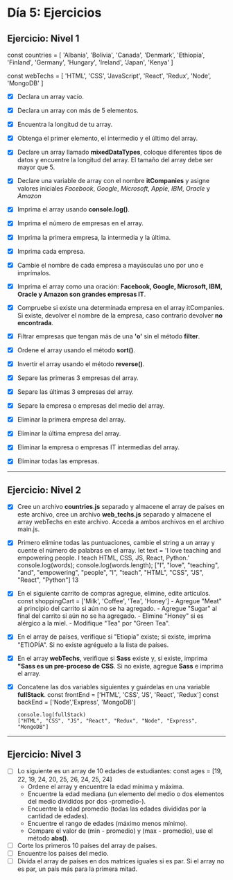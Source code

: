 # **Día 5: Ejercicios**

## **Ejercicio: Nivel 1**

const countries = [
'Albania',
'Bolivia',
'Canada',
'Denmark',
'Ethiopia',
'Finland',
'Germany',
'Hungary',
'Ireland',
'Japan',
'Kenya'
]

const webTechs = [
'HTML',
'CSS',
'JavaScript',
'React',
'Redux',
'Node',
'MongoDB'
]

- [x] Declara un array vacío.

- [x] Declara un array con más de 5 elementos.

- [x] Encuentra la longitud de tu array.

- [x] Obtenga el primer elemento, el intermedio y el último del array.

- [x] Declare un array llamado **mixedDataTypes**, coloque diferentes tipos de datos y encuentre la longitud del array. El tamaño del array debe ser mayor que 5.

- [x] Declare una variable de array con el nombre **itCompanies** y asigne valores iniciales _Facebook_, _Google_, _Microsoft_, _Apple_, _IBM_, _Oracle_ y _Amazon_

- [x] Imprima el array usando **console.log()**.

- [x] Imprima el número de empresas en el array.

- [x] Imprima la primera empresa, la intermedia y la última.

- [x] Imprima cada empresa.

- [x] Cambie el nombre de cada empresa a mayúsculas uno por uno e imprímalos.

- [x] Imprima el array como una oración: **Facebook, Google, Microsoft, IBM, Oracle y Amazon son grandes empresas IT**.

- [x] Compruebe si existe una determinada empresa en el array itCompanies. Si existe, devolver el nombre de la empresa, caso contrario devolver **no encontrada**.

- [x] Filtrar empresas que tengan más de una **'o'** sin el método **filter**.

- [x] Ordene el array usando el método **sort()**.
- [x] Invertir el array usando el método **reverse()**.
- [x] Separe las primeras 3 empresas del array.
- [x] Separe las últimas 3 empresas del array.
- [x] Separe la empresa o empresas del medio del array.
- [x] Eliminar la primera empresa del array.
- [x] Eliminar la última empresa del array.
- [x] Eliminar la empresa o empresas IT intermedias del array.
- [x] Eliminar todas las empresas.

---

## **Ejercicio: Nivel 2**

- [x] Cree un archivo **countries.js** separado y almacene el array de países en este archivo, cree un archivo **web_techs.js** separado y almacene el array webTechs en este archivo. Acceda a ambos archivos en el archivo main.js.
- [x] Primero elimine todas las puntuaciones, cambie el string a un array y cuente el número de palabras en el array.
      let text =
      'I love teaching and empowering people. I teach HTML, CSS, JS, React, Python.'
      console.log(words);
      console.log(words.length);
      ["I", "love", "teaching", "and", "empowering", "people", "I", "teach", "HTML", "CSS", "JS", "React", "Python"]
      13
- [x] En el siguiente carrito de compras agregue, elimine, edite artículos.
      const shoppingCart = ['Milk', 'Coffee', 'Tea', 'Honey'] - Agregue "Meat" al principio del carrito si aún no se ha agregado. - Agregue "Sugar" al final del carrito si aún no se ha agregado. - Elimine "Honey" si es alérgico a la miel. - Modifique "Tea" por "Green Tea".
- [x] En el array de países, verifique si "Etiopía" existe; si existe, imprima "ETIOPÍA". Si no existe agréguelo a la lista de países.
- [x] En el array **webTechs**, verifique si **Sass** existe y, si existe, imprima **"Sass es un pre-proceso de CSS**. Si no existe, agregue **Sass** e imprima el array.
- [x] Concatene las dos variables siguientes y guárdelas en una variable **fullStack**.
      const frontEnd = ['HTML', 'CSS', 'JS', 'React', 'Redux']
      const backEnd = ['Node','Express', 'MongoDB']

      console.log(fullStack)
      ["HTML", "CSS", "JS", "React", "Redux", "Node", "Express", "MongoDB"]

---

## **Ejercicio: Nivel 3**

- [ ] Lo siguiente es un array de 10 edades de estudiantes:
      const ages = [19, 22, 19, 24, 20, 25, 26, 24, 25, 24]
  - Ordene el array y encuentre la edad mínima y máxima.
  - Encuentre la edad mediana (un elemento del medio o dos elementos del medio divididos por dos -promedio-).
  - Encuentre la edad promedio (todas las edades divididas por la cantidad de edades).
  - Encuentre el rango de edades (máximo menos mínimo).
  - Compare el valor de (min - promedio) y (max - promedio), use el método **abs()**.
- [ ] Corte los primeros 10 países del array de países.
- [ ] Encuentre los países del medio.
- [ ] Divida el array de países en dos matrices iguales si es par. Si el array no es par, un país más para la primera mitad.
